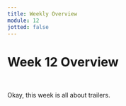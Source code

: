 ```yaml
---
title: Weekly Overview
module: 12
jotted: false
---
```


# Week 12 Overview <br />


<br />


Okay, this week is all about trailers.  


